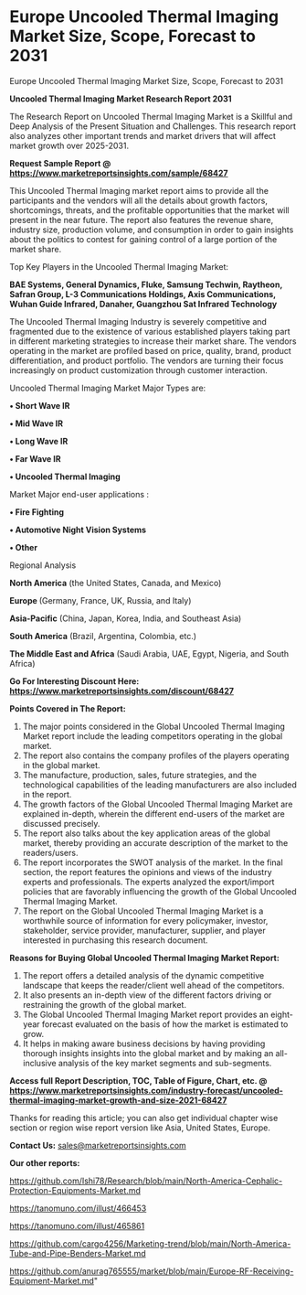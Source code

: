 # Europe Uncooled Thermal Imaging Market Size, Scope, Forecast to 2031
Europe Uncooled Thermal Imaging Market Size, Scope, Forecast to 2031

<strong>Uncooled Thermal Imaging Market Research Report 2031</strong>

The Research Report on Uncooled Thermal Imaging Market is a Skillful and Deep Analysis of the Present Situation and Challenges. This research report also analyzes other important trends and market drivers that will affect market growth over 2025-2031.

<strong>Request Sample Report @ <a href=https://www.marketreportsinsights.com/sample/68427>https://www.marketreportsinsights.com/sample/68427</a></strong>

This Uncooled Thermal Imaging market report aims to provide all the participants and the vendors will all the details about growth factors, shortcomings, threats, and the profitable opportunities that the market will present in the near future. The report also features the revenue share, industry size, production volume, and consumption in order to gain insights about the politics to contest for gaining control of a large portion of the market share.

Top Key Players in the Uncooled Thermal Imaging Market:

<strong>BAE Systems, General Dynamics, Fluke, Samsung Techwin, Raytheon, Safran Group, L-3 Communications Holdings, Axis Communications, Wuhan Guide Infrared, Danaher, Guangzhou Sat Infrared Technology</strong>

The Uncooled Thermal Imaging Industry is severely competitive and fragmented due to the existence of various established players taking part in different marketing strategies to increase their market share. The vendors operating in the market are profiled based on price, quality, brand, product differentiation, and product portfolio. The vendors are turning their focus increasingly on product customization through customer interaction.

Uncooled Thermal Imaging Market Major Types are:

<strong>• Short Wave IR

• Mid Wave IR

• Long Wave IR

• Far Wave IR

• Uncooled Thermal Imaging</strong>

Market Major end-user applications :

<strong>• Fire Fighting

• Automotive Night Vision Systems

• Other</strong>

Regional Analysis

</u><strong><b>North America</b></strong> (the United States, Canada, and Mexico)

<strong><b>Europe </b></strong>(Germany, France, UK, Russia, and Italy)

<strong><b>Asia-Pacific</b></strong> (China, Japan, Korea, India, and Southeast Asia)

<strong><b>South America</b></strong> (Brazil, Argentina, Colombia, etc.)

<strong><b>The Middle East and Africa</b></strong> (Saudi Arabia, UAE, Egypt, Nigeria, and South Africa)

<strong>Go For Interesting Discount Here: <a href=https://www.marketreportsinsights.com/discount/68427>https://www.marketreportsinsights.com/discount/68427</a></strong>

<strong>Points Covered in The Report:</strong>
<ol>
  <li>The major points considered in the Global Uncooled Thermal Imaging Market report include the leading competitors operating in the global market.</li>
  <li>The report also contains the company profiles of the players operating in the global market.</li>
  <li>The manufacture, production, sales, future strategies, and the technological capabilities of the leading manufacturers are also included in the report.</li>
  <li>The growth factors of the Global Uncooled Thermal Imaging Market are explained in-depth, wherein the different end-users of the market are discussed precisely.</li>
  <li>The report also talks about the key application areas of the global market, thereby providing an accurate description of the market to the readers/users.</li>
  <li>The report incorporates the SWOT analysis of the market. In the final section, the report features the opinions and views of the industry experts and professionals. The experts analyzed the export/import policies that are favorably influencing the growth of the Global Uncooled Thermal Imaging Market.</li>
  <li>The report on the Global Uncooled Thermal Imaging Market is a worthwhile source of information for every policymaker, investor, stakeholder, service provider, manufacturer, supplier, and player interested in purchasing this research document.</li>
</ol>
<strong>Reasons for Buying Global Uncooled Thermal Imaging Market Report:</strong>

<ol>
  <li>The report offers a detailed analysis of the dynamic competitive landscape that keeps the reader/client well ahead of the competitors.</li>
  <li>It also presents an in-depth view of the different factors driving or restraining the growth of the global market.</li>
  <li>The Global Uncooled Thermal Imaging Market report provides an eight-year forecast evaluated on the basis of how the market is estimated to grow.</li>
  <li>It helps in making aware business decisions by having providing thorough insights insights into the global market and by making an all-inclusive analysis of the key market segments and sub-segments.</li>
</ol>
<strong>Access full Report Description, TOC, Table of Figure, Chart, etc. @ <a href=https://www.marketreportsinsights.com/industry-forecast/uncooled-thermal-imaging-market-growth-and-size-2021-68427>https://www.marketreportsinsights.com/industry-forecast/uncooled-thermal-imaging-market-growth-and-size-2021-68427</a></strong>


Thanks for reading this article; you can also get individual chapter wise section or region wise report version like Asia, United States, Europe.

<strong>Contact Us:</strong>
sales@marketreportsinsights.com

<strong>Our other reports:</strong>

<a href=https://github.com/Ishi78/Research/blob/main/North-America-Cephalic-Protection-Equipments-Market.md>https://github.com/Ishi78/Research/blob/main/North-America-Cephalic-Protection-Equipments-Market.md</a>

<a href=https://tanomuno.com/illust/466453>https://tanomuno.com/illust/466453</a>

<a href=https://tanomuno.com/illust/465861>https://tanomuno.com/illust/465861</a>

<a href=https://github.com/cargo4256/Marketing-trend/blob/main/North-America-Tube-and-Pipe-Benders-Market.md>https://github.com/cargo4256/Marketing-trend/blob/main/North-America-Tube-and-Pipe-Benders-Market.md</a>

<a href=https://github.com/anurag765555/market/blob/main/Europe-RF-Receiving-Equipment-Market.md>https://github.com/anurag765555/market/blob/main/Europe-RF-Receiving-Equipment-Market.md</a>"
